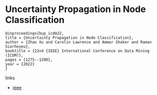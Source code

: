 # Uncertainty Propagation in Node Classification

```
@inproceedings{bup_icdm22,
title = {Uncertainty Propagation in Node Classification},
author = {Zhao Xu and Carolin Lawrence and Ammar Shaker and Raman Siarheyeu},
booktitle = {22nd {IEEE} International Conference on Data Mining (ICDM)},
pages = {1275--1280},
year = {2022}
}
```

links
- [ieee](https://doi.org/10.1109/ICDM54844.2022.00167)
